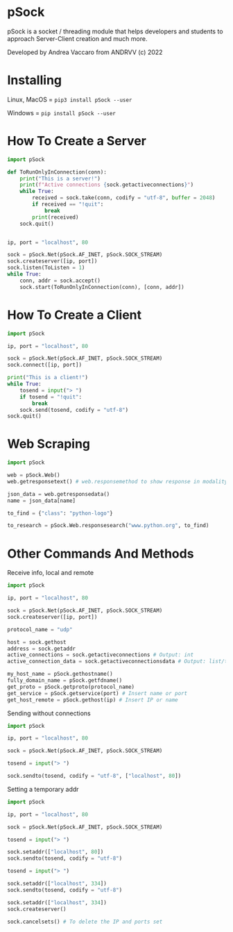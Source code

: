 # pSock

pSock is a socket / threading module that helps developers and students to approach Server-Client creation and much more.

Developed by Andrea Vaccaro from ANDRVV (c) 2022

# Installing

Linux, MacOS = ```pip3 install pSock --user```

Windows = ```pip install pSock --user```

# How To Create a Server

```python
import pSock

def ToRunOnlyInConnection(conn):
    print("This is a server!")
    print(f"Active connections {sock.getactiveconnections}")
    while True:
        received = sock.take(conn, codify = "utf-8", buffer = 2048)
        if received == "!quit":
            break
        print(received)
    sock.quit()


ip, port = "localhost", 80

sock = pSock.Net(pSock.AF_INET, pSock.SOCK_STREAM)
sock.createserver([ip, port])
sock.listen(ToListen = 1)
while True:
    conn, addr = sock.accept()
    sock.start(ToRunOnlyInConnection(conn), [conn, addr])
```

# How To Create a Client

```python
import pSock

ip, port = "localhost", 80

sock = pSock.Net(pSock.AF_INET, pSock.SOCK_STREAM)
sock.connect([ip, port])

print("This is a client!")
while True:
    tosend = input("> ")
    if tosend = "!quit":
        break
    sock.send(tosend, codify = "utf-8")
sock.quit()
```

# Web Scraping

```python
import pSock

web = pSock.Web()
web.getresponsetext() # web.responsemethod to show response in modality "Response"

json_data = web.getresponsedata()
name = json_data[name]

to_find = {"class": "python-logo"}

to_research = pSock.Web.responsesearch("www.python.org", to_find)

```

# Other Commands And Methods

Receive info, local and remote

```python
import pSock

ip, port = "localhost", 80

sock = pSock.Net(pSock.AF_INET, pSock.SOCK_STREAM)
sock.createserver([ip, port])

protocol_name = "udp"

host = sock.gethost
address = sock.getaddr
active_connections = sock.getactiveconnections # Output: int
active_connection_data = sock.getactiveconnectionsdata # Output: list/tuple

my_host_name = pSock.gethostname()
fully_domain_name = pSock.getfdname()
get_proto = pSock.getproto(protocol_name)
get_service = pSock.getservice(port) # Insert name or port
get_host_remote = pSock.gethost(ip) # Insert IP or name
```

Sending without connections

```python
import pSock

ip, port = "localhost", 80

sock = pSock.Net(pSock.AF_INET, pSock.SOCK_STREAM)

tosend = input("> ")

sock.sendto(tosend, codify = "utf-8", ["localhost", 80])
```

Setting a temporary addr

```python
import pSock

ip, port = "localhost", 80

sock = pSock.Net(pSock.AF_INET, pSock.SOCK_STREAM)

tosend = input("> ")

sock.setaddr(["localhost", 80])
sock.sendto(tosend, codify = "utf-8")

tosend = input("> ")

sock.setaddr(["localhost", 334])
sock.sendto(tosend, codify = "utf-8")

sock.setaddr(["localhost", 334])
sock.createserver()

sock.cancelsets() # To delete the IP and ports set
```


